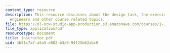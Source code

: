 ```yaml
---
content_type: resource
description: This resource discusses about the design task, the exercise of thermal
  engineers and other course related topics.
file: https://ol-ocw-studio-app-production.s3.amazonaws.com/courses/1-101-introduction-to-civil-and-environmental-engineering-design-i-fall-2006/4b51c7a7a5a5e882b3a994f25b62abc8_instructor.pdf
file_type: application/pdf
resourcetype: Document
title: instructor.pdf
uid: 4b51c7a7-a5a5-e882-b3a9-94f25b62abc8
---
```

